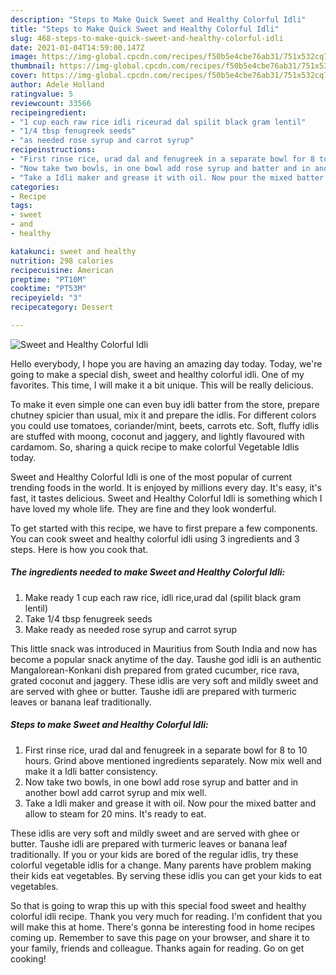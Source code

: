 ```yaml
---
description: "Steps to Make Quick Sweet and Healthy Colorful Idli"
title: "Steps to Make Quick Sweet and Healthy Colorful Idli"
slug: 468-steps-to-make-quick-sweet-and-healthy-colorful-idli
date: 2021-01-04T14:59:00.147Z
image: https://img-global.cpcdn.com/recipes/f50b5e4cbe76ab31/751x532cq70/sweet-and-healthy-colorful-idli-recipe-main-photo.jpg
thumbnail: https://img-global.cpcdn.com/recipes/f50b5e4cbe76ab31/751x532cq70/sweet-and-healthy-colorful-idli-recipe-main-photo.jpg
cover: https://img-global.cpcdn.com/recipes/f50b5e4cbe76ab31/751x532cq70/sweet-and-healthy-colorful-idli-recipe-main-photo.jpg
author: Adele Holland
ratingvalue: 5
reviewcount: 33566
recipeingredient:
- "1 cup each raw rice idli riceurad dal spilit black gram lentil"
- "1/4 tbsp fenugreek seeds"
- "as needed rose syrup and carrot syrup"
recipeinstructions:
- "First rinse rice, urad dal and fenugreek in a separate bowl for 8 to 10 hours. Grind above mentioned ingredients separately. Now mix well and make it a Idli batter consistency."
- "Now take two bowls, in one bowl add rose syrup and batter and in another bowl add carrot syrup and mix well."
- "Take a Idli maker and grease it with oil. Now pour the mixed batter and allow to steam for 20 mins. It&#39;s ready to eat."
categories:
- Recipe
tags:
- sweet
- and
- healthy

katakunci: sweet and healthy 
nutrition: 298 calories
recipecuisine: American
preptime: "PT10M"
cooktime: "PT53M"
recipeyield: "3"
recipecategory: Dessert

---
```



![Sweet and Healthy Colorful Idli](https://img-global.cpcdn.com/recipes/f50b5e4cbe76ab31/751x532cq70/sweet-and-healthy-colorful-idli-recipe-main-photo.jpg)

Hello everybody, I hope you are having an amazing day today. Today, we're going to make a special dish, sweet and healthy colorful idli. One of my favorites. This time, I will make it a bit unique. This will be really delicious.

To make it even simple one can even buy idli batter from the store, prepare chutney spicier than usual, mix it and prepare the idlis. For different colors you could use tomatoes, coriander/mint, beets, carrots etc. Soft, fluffy idlis are stuffed with moong, coconut and jaggery, and lightly flavoured with cardamom. So, sharing a quick recipe to make colorful Vegetable Idlis today.

Sweet and Healthy Colorful Idli is one of the most popular of current trending foods in the world. It is enjoyed by millions every day. It's easy, it's fast, it tastes delicious. Sweet and Healthy Colorful Idli is something which I have loved my whole life. They are fine and they look wonderful.


To get started with this recipe, we have to first prepare a few components. You can cook sweet and healthy colorful idli using 3 ingredients and 3 steps. Here is how you cook that.

<!--inarticleads1-->

##### The ingredients needed to make Sweet and Healthy Colorful Idli:

1. Make ready 1 cup each raw rice, idli rice,urad dal (spilit black gram lentil)
1. Take 1/4 tbsp fenugreek seeds
1. Make ready as needed rose syrup and carrot syrup


This little snack was introduced in Mauritius from South India and now has become a popular snack anytime of the day. Taushe god idli is an authentic Mangalorean-Konkani dish prepared from grated cucumber, rice rava, grated coconut and jaggery. These idlis are very soft and mildly sweet and are served with ghee or butter. Taushe idli are prepared with turmeric leaves or banana leaf traditionally. 

<!--inarticleads2-->

##### Steps to make Sweet and Healthy Colorful Idli:

1. First rinse rice, urad dal and fenugreek in a separate bowl for 8 to 10 hours. Grind above mentioned ingredients separately. Now mix well and make it a Idli batter consistency.
1. Now take two bowls, in one bowl add rose syrup and batter and in another bowl add carrot syrup and mix well.
1. Take a Idli maker and grease it with oil. Now pour the mixed batter and allow to steam for 20 mins. It&#39;s ready to eat.


These idlis are very soft and mildly sweet and are served with ghee or butter. Taushe idli are prepared with turmeric leaves or banana leaf traditionally. If you or your kids are bored of the regular idlis, try these colorful vegetable idlis for a change. Many parents have problem making their kids eat vegetables. By serving these idlis you can get your kids to eat vegetables. 

So that is going to wrap this up with this special food sweet and healthy colorful idli recipe. Thank you very much for reading. I'm confident that you will make this at home. There's gonna be interesting food in home recipes coming up. Remember to save this page on your browser, and share it to your family, friends and colleague. Thanks again for reading. Go on get cooking!
